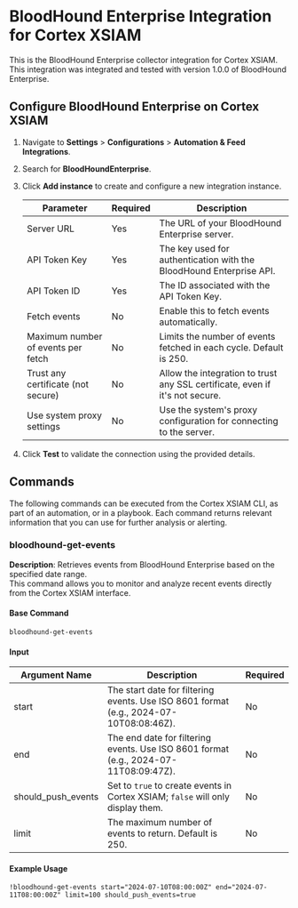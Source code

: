 # BloodHound Enterprise Integration for Cortex XSIAM

This is the BloodHound Enterprise collector integration for Cortex XSIAM.  
This integration was integrated and tested with version 1.0.0 of BloodHound Enterprise.

## Configure BloodHound Enterprise on Cortex XSIAM

1. Navigate to **Settings** > **Configurations** > **Automation & Feed Integrations**.
2. Search for **BloodHoundEnterprise**.
3. Click **Add instance** to create and configure a new integration instance.

    | **Parameter**                              | **Required** | **Description**                                                                      |
    |--------------------------------------------|---------------|--------------------------------------------------------------------------------------|
    | Server URL                                 | Yes           | The URL of your BloodHound Enterprise server.                                        |
    | API Token Key                              | Yes           | The key used for authentication with the BloodHound Enterprise API.                  |
    | API Token ID                               | Yes           | The ID associated with the API Token Key.                                            |
    | Fetch events                               | No            | Enable this to fetch events automatically.                                           |
    | Maximum number of events per fetch         | No            | Limits the number of events fetched in each cycle. Default is 250.                   |
    | Trust any certificate (not secure)         | No            | Allow the integration to trust any SSL certificate, even if it's not secure.         |
    | Use system proxy settings                  | No            | Use the system's proxy configuration for connecting to the server.                   |

4. Click **Test** to validate the connection using the provided details.

## Commands

The following commands can be executed from the Cortex XSIAM CLI, as part of an automation, or in a playbook.
Each command returns relevant information that you can use for further analysis or alerting.

### bloodhound-get-events

**Description**: Retrieves events from BloodHound Enterprise based on the specified date range.  
This command allows you to monitor and analyze recent events directly from the Cortex XSIAM interface.

#### Base Command

`bloodhound-get-events`

#### Input

| **Argument Name**    | **Description**                                                                                       | **Required** |
|----------------------|-----------------------------------------------------------------------------------------------------|--------------|
| start                | The start date for filtering events. Use ISO 8601 format (e.g., 2024-07-10T08:08:46Z).               | No           |
| end                  | The end date for filtering events. Use ISO 8601 format (e.g., 2024-07-11T08:09:47Z).                 | No           |
| should_push_events   | Set to `true` to create events in Cortex XSIAM; `false` will only display them.                     | No           |
| limit                | The maximum number of events to return. Default is 250.                                              | No           |

#### Example Usage

```shell
!bloodhound-get-events start="2024-07-10T08:00:00Z" end="2024-07-11T08:00:00Z" limit=100 should_push_events=true

